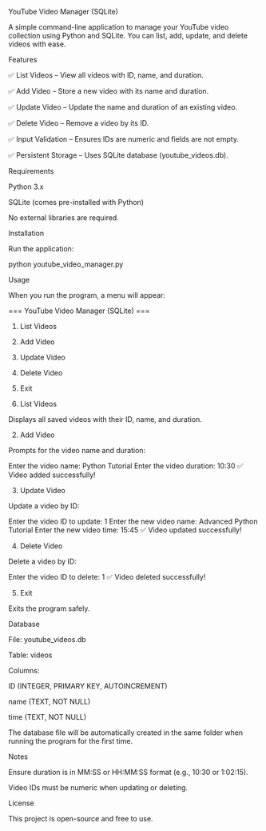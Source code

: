 YouTube Video Manager (SQLite)

A simple command-line application to manage your YouTube video collection using Python and SQLite. You can list, add, update, and delete videos with ease.

Features

✅ List Videos – View all videos with ID, name, and duration.

✅ Add Video – Store a new video with its name and duration.

✅ Update Video – Update the name and duration of an existing video.

✅ Delete Video – Remove a video by its ID.

✅ Input Validation – Ensures IDs are numeric and fields are not empty.

✅ Persistent Storage – Uses SQLite database (youtube_videos.db).

Requirements

Python 3.x

SQLite (comes pre-installed with Python)

No external libraries are required.

Installation



Run the application:

python youtube_video_manager.py

Usage

When you run the program, a menu will appear:

=== YouTube Video Manager (SQLite) ===
1. List Videos
2. Add Video
3. Update Video
4. Delete Video
5. Exit

1. List Videos

Displays all saved videos with their ID, name, and duration.

2. Add Video

Prompts for the video name and duration:

Enter the video name: Python Tutorial
Enter the video duration: 10:30
✅ Video added successfully!

3. Update Video

Update a video by ID:

Enter the video ID to update: 1
Enter the new video name: Advanced Python Tutorial
Enter the new video time: 15:45
✅ Video updated successfully!

4. Delete Video

Delete a video by ID:

Enter the video ID to delete: 1
✅ Video deleted successfully!

5. Exit

Exits the program safely.

Database

File: youtube_videos.db

Table: videos

Columns:

ID (INTEGER, PRIMARY KEY, AUTOINCREMENT)

name (TEXT, NOT NULL)

time (TEXT, NOT NULL)

The database file will be automatically created in the same folder when running the program for the first time.

Notes

Ensure duration is in MM:SS or HH:MM:SS format (e.g., 10:30 or 1:02:15).

Video IDs must be numeric when updating or deleting.

License

This project is open-source and free to use.